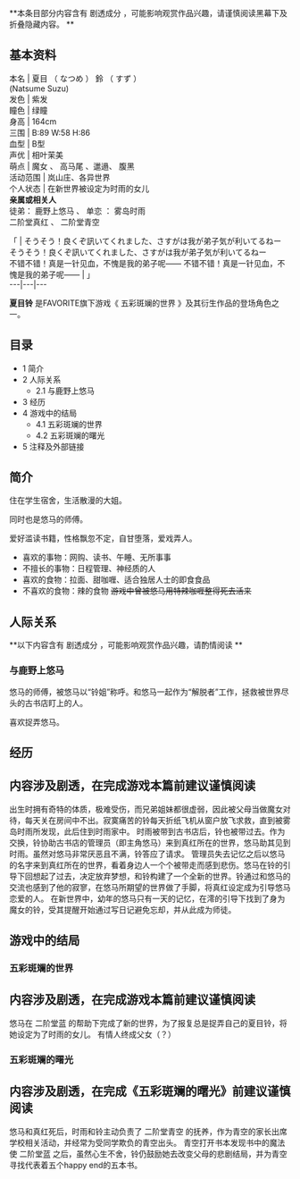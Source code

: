 **本条目部分内容含有 剧透成分  ，可能影响观赏作品兴趣，请谨慎阅读黑幕下及折叠隐藏内容。 **

**基本资料**  
---  
本名  |  夏目  （  なつめ  ）  鈴  （  すず  ）    
(Natsume Suzu)  
发色  |  紫发   
瞳色  |  绿瞳   
身高  |  164cm   
三围  |  B:89 W:58 H:86   
血型  |  B型   
声优  |  相叶茉美   
萌点  |  魔女  、  高马尾  、邋遢、  腹黑   
活动范围  |  岚山庄、各异世界   
个人状态  |  在新世界被设定为时雨的女儿   
**亲属或相关人**  
徒弟：  鹿野上悠马  、  单恋  ：  雾岛时雨  
二阶堂真红  、  二阶堂青空  
  
「  |  そうそう！良くぞ訊いてくれました、さすがは我が弟子気が利いてるねー  そうそう！良くぞ訊いてくれました、さすがは我が弟子気が利いてるねー    
不错不错！真是一针见血，不愧是我的弟子呢——  不错不错！真是一针见血，不愧是我的弟子呢——  |  」   
---|---|---  
  
**夏目铃** 是FAVORITE旗下游戏《  五彩斑斓的世界  》及其衍生作品的登场角色之一。

##  目录

  * 1  简介 
  * 2  人际关系 
    * 2.1  与鹿野上悠马 
  * 3  经历 
  * 4  游戏中的结局 
    * 4.1  五彩斑斓的世界 
    * 4.2  五彩斑斓的曙光 
  * 5  注释及外部链接 

##  简介

住在学生宿舍，生活散漫的大姐。

同时也是悠马的师傅。

爱好滥读书籍，性格飘忽不定，自甘堕落，爱戏弄人。

  * 喜欢的事物：网购、读书、午睡、无所事事 
  * 不擅长的事物：日程管理、神经质的人 
  * 喜欢的食物：拉面、甜咖喱、适合独居人士的即食食品 
  * 不喜欢的食物：辣的食物 ~~游戏中曾被悠马用特辣咖喱整得死去活来~~

##  人际关系

**以下内容含有 剧透成分  ，可能影响观赏作品兴趣，请酌情阅读 **

###  与鹿野上悠马

悠马的师傅，被悠马以“铃姐”称呼。和悠马一起作为“解脱者”工作，拯救被世界尽头的古书店盯上的人。

喜欢捉弄悠马。

##  经历

内容涉及剧透，在完成游戏本篇前建议谨慎阅读  
---  
出生时拥有奇特的体质，极难受伤，而兄弟姐妹都很虚弱，因此被父母当做魔女对待，每天关在房间中不出。寂寞痛苦的铃每天折纸飞机从窗户放飞求救，直到被雾岛时雨所发现，此后住到时雨家中。
时雨被带到古书店后，铃也被带过去。作为交换，铃协助古书店的管理员（即主角悠马）来到真红所在的世界，悠马助其见到时雨。虽然对悠马非常厌恶且不满，铃答应了请求。
管理员失去记忆之后以悠马的名字来到真红所在的世界，看着身边人一个个被带走而感到悲伤。悠马在铃的引导下回想起了过去，决定放弃梦想，和铃构建了一个全新的世界。铃通过和悠马的交流也感到了他的寂寥，在悠马所期望的世界做了手脚，将真红设定成为引导悠马恋爱的人。
在新世界中，幼年的悠马只有一天的记忆，在澪的引导下找到了身为魔女的铃，受其提醒开始通过写日记避免忘却，并从此成为师徒。  
  
##  游戏中的结局

###  五彩斑斓的世界

内容涉及剧透，在完成游戏本篇前建议谨慎阅读  
---  
悠马在  二阶堂蓝  的帮助下完成了新的世界，为了报复总是捉弄自己的夏目铃，将她设定为了时雨的女儿。  有情人终成父女（？）  
  
###  五彩斑斓的曙光

内容涉及剧透，在完成《五彩斑斓的曙光》前建议谨慎阅读  
---  
悠马和真红死后，时雨和铃主动负责了  二阶堂青空  的抚养，作为青空的家长出席学校相关活动，并经常为受同学欺负的青空出头。  青空打开书本发现书中的魔法使
二阶堂蓝  之后，虽然心生不舍，铃仍鼓励她去改变父母的悲剧结局，并为青空寻找代表着五个happy end的五本书。  
  